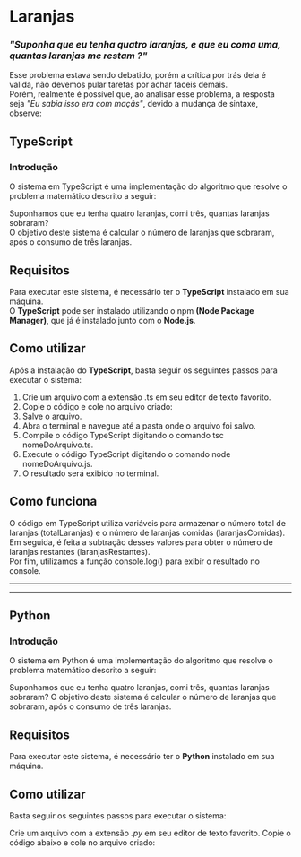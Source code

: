 # Laranjas

### _"Suponha que eu tenha quatro laranjas, e que eu coma uma, quantas laranjas me restam ?"_

Esse problema estava sendo debatido, porém a crítica por trás dela é valida, não devemos pular tarefas por achar faceis demais.<br>
Porém, realmente é possível que, ao analisar esse problema, a resposta seja _"Eu sabia isso era com maçãs"_, devido a mudança de sintaxe, observe: 

## TypeScript
### Introdução
O sistema em TypeScript é uma implementação do algoritmo que resolve o problema matemático descrito a seguir:

Suponhamos que eu tenha quatro laranjas, comi três, quantas laranjas sobraram?<br>
O objetivo deste sistema é calcular o número de laranjas que sobraram, após o consumo de três laranjas.<br>

## Requisitos
Para executar este sistema, é necessário ter o __TypeScript__ instalado em sua máquina. <br>
O __TypeScript__ pode ser instalado utilizando o npm __(Node Package Manager)__, que já é instalado junto com o __Node.js__.<br>

## Como utilizar
Após a instalação do __TypeScript__, basta seguir os seguintes passos para executar o sistema:

<ol>
    <li>Crie um arquivo com a extensão .ts em seu editor de texto favorito.</li>
    <li>Copie o código e cole no arquivo criado:</li>
    <li>Salve o arquivo.</li>
    <li>Abra o terminal e navegue até a pasta onde o arquivo foi salvo.</li>
    <li>Compile o código TypeScript digitando o comando tsc nomeDoArquivo.ts.</li>
    <li>Execute o código TypeScript digitando o comando node nomeDoArquivo.js.</li>
    <li>O resultado será exibido no terminal.</li>
</ol>

## Como funciona
O código em TypeScript utiliza variáveis para armazenar o número total de laranjas (totalLaranjas) e o número de laranjas comidas (laranjasComidas).<br> 
Em seguida, é feita a subtração desses valores para obter o número de laranjas restantes (laranjasRestantes).<br>
Por fim, utilizamos a função console.log() para exibir o resultado no console.

<hr>
<hr>

## Python
### Introdução
O sistema em Python é uma implementação do algoritmo que resolve o problema matemático descrito a seguir:

Suponhamos que eu tenha quatro laranjas, comi três, quantas laranjas sobraram?
O objetivo deste sistema é calcular o número de laranjas que sobraram, após o consumo de três laranjas.

## Requisitos
Para executar este sistema, é necessário ter o __Python__ instalado em sua máquina.

## Como utilizar
Basta seguir os seguintes passos para executar o sistema:

Crie um arquivo com a extensão _.py_ em seu editor de texto favorito.
Copie o código abaixo e cole no arquivo criado:
